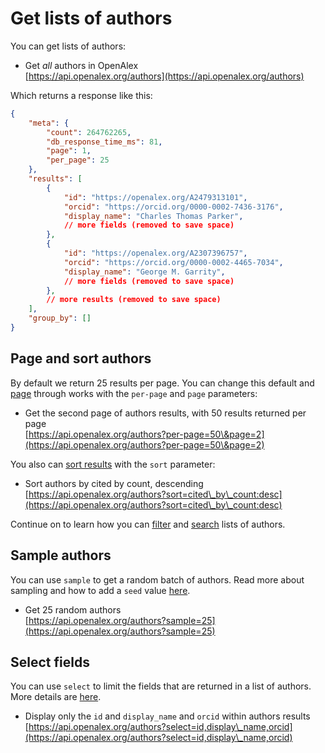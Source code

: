 # Get lists of authors

You can get lists of authors:

* Get _all_ authors in OpenAlex\
  [https://api.openalex.org/authors](https://api.openalex.org/authors)

Which returns a response like this:

```json
{
    "meta": {
        "count": 264762265,
        "db_response_time_ms": 81,
        "page": 1,
        "per_page": 25
    },
    "results": [
        {
            "id": "https://openalex.org/A2479313101",
            "orcid": "https://orcid.org/0000-0002-7436-3176",
            "display_name": "Charles Thomas Parker",
            // more fields (removed to save space)
        },
        {
            "id": "https://openalex.org/A2307396757",
            "orcid": "https://orcid.org/0000-0002-4465-7034",
            "display_name": "George M. Garrity",
            // more fields (removed to save space)
        },
        // more results (removed to save space)
    ],
    "group_by": []
}
```

## Page and sort authors

By default we return 25 results per page. You can change this default and [page](paging.md) through works with the `per-page` and `page` parameters:

* Get the second page of authors results, with 50 results returned per page\
  [https://api.openalex.org/authors?per-page=50\&page=2](https://api.openalex.org/authors?per-page=50\&page=2)

You also can [sort results](sort-entity-lists.md) with the `sort` parameter:

* Sort authors by cited by count, descending\
  [https://api.openalex.org/authors?sort=cited\_by\_count:desc](https://api.openalex.org/authors?sort=cited\_by\_count:desc)

Continue on to learn how you can [filter](../filters/filter-authors.md) and [search](../search/search-authors.md) lists of authors.

## Sample authors

You can use `sample` to get a random batch of authors. Read more about sampling and how to add a `seed` value [here](sample-entity-lists.md).

* Get 25 random authors\
  [https://api.openalex.org/authors?sample=25](https://api.openalex.org/authors?sample=25)

## Select fields

You can use `select` to limit the fields that are returned in a list of authors. More details are [here](select-fields.md).

* Display only the `id` and `display_name` and `orcid` within authors results\
  [https://api.openalex.org/authors?select=id,display\_name,orcid](https://api.openalex.org/authors?select=id,display\_name,orcid)
